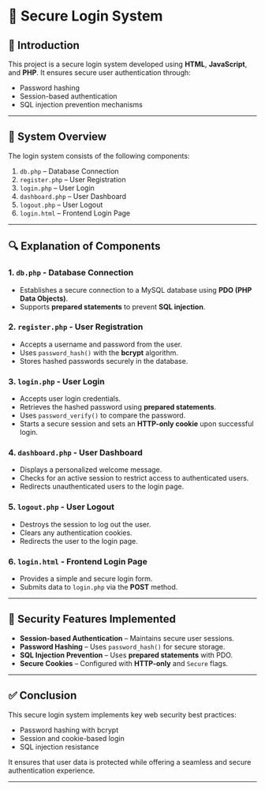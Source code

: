 # 🔐 Secure Login System

## 📘 Introduction

This project is a secure login system developed using **HTML**, **JavaScript**, and **PHP**. It ensures secure user authentication through:

- Password hashing
- Session-based authentication
- SQL injection prevention mechanisms

---

## 🧩 System Overview

The login system consists of the following components:

1. `db.php` – Database Connection  
2. `register.php` – User Registration  
3. `login.php` – User Login  
4. `dashboard.php` – User Dashboard  
5. `logout.php` – User Logout  
6. `login.html` – Frontend Login Page  

---

## 🔍 Explanation of Components

### 1. `db.php` - Database Connection
- Establishes a secure connection to a MySQL database using **PDO (PHP Data Objects)**.
- Supports **prepared statements** to prevent **SQL injection**.

### 2. `register.php` - User Registration
- Accepts a username and password from the user.
- Uses `password_hash()` with the **bcrypt** algorithm.
- Stores hashed passwords securely in the database.

### 3. `login.php` - User Login
- Accepts user login credentials.
- Retrieves the hashed password using **prepared statements**.
- Uses `password_verify()` to compare the password.
- Starts a secure session and sets an **HTTP-only cookie** upon successful login.

### 4. `dashboard.php` - User Dashboard
- Displays a personalized welcome message.
- Checks for an active session to restrict access to authenticated users.
- Redirects unauthenticated users to the login page.

### 5. `logout.php` - User Logout
- Destroys the session to log out the user.
- Clears any authentication cookies.
- Redirects the user to the login page.

### 6. `login.html` - Frontend Login Page
- Provides a simple and secure login form.
- Submits data to `login.php` via the **POST** method.

---

## 🔐 Security Features Implemented

- **Session-based Authentication** – Maintains secure user sessions.
- **Password Hashing** – Uses `password_hash()` for secure storage.
- **SQL Injection Prevention** – Uses **prepared statements** with PDO.
- **Secure Cookies** – Configured with **HTTP-only** and `Secure` flags.

---

## ✅ Conclusion

This secure login system implements key web security best practices:
- Password hashing with bcrypt
- Session and cookie-based login
- SQL injection resistance

It ensures that user data is protected while offering a seamless and secure authentication experience.

---

